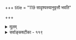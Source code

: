 +++
title = "119 सादृश्यस्यानुवृत्तौ भवति"

+++
<details><summary>मूलम्</summary>

सादृश्यस्यानुवृत्तौ भवति परमता जातिरेवान्यथा चेत्तन्मूला नानुवृत्तव्यवहृतिरुचितेत्येतदप्यात्तसारम् ।  
एकैकस्थं तु तैस्तैर्निरुपधिनियतैस्सप्रतिद्वन्द्विकं स्यात् धर्माभावप्रतीतिप्रभृतिनियमवद्दुस्त्यजेयं व्यवस्था ॥ ११९ ॥
</details>

<details><summary>सर्वाङ्कषटीका - ११९</summary>

उक्तमर्थमजानानस्याक्षेपमनूद्य परिहरति उक्तार्थवैशद्याय - सादृश्यस्येत्यादि । **सादृश्यस्य** = सौसादृश्यस्य **अनुवृत्तौ** = अनुगतत्वे **परमता** = तार्किकसंमता जातिरेव तत् भवति, अतिरिक्तत्वादेव । अन्यथा **चेत्** = अननुगता यदि, तर्हि अनुवृत्तव्यवहृतिः अनुगतव्यवहारः **तन्मूला** = सौसादृश्यमूला **न** = न भवितुमर्हति, अननुगतत्वादेव । **इत्येतदपि** = एवमाक्षेपोऽपि **आत्तसारम्** = दुर्बलम्, अन्यथासिद्धत्वात् । अन्यथासिद्धिमेवोपपादयति – सौसादृश्यम् एकैकस्थं तु तत्तद्व्यक्तिषु परिसमाप्तत्वात् अननुगतमेव सत् **निरुपधिनियतैः** = स्वभावत एव सहजतया व्यवस्थितैः **तैस्तैः** = अनेकव्यक्तिनिष्ठैः **सप्रतिद्वन्द्वकम्** = परस्परसापेक्षम् स्यात् । ‘सादृश्यम्' इत्युक्ते हि केन, कस्येति प्रश्नोऽनिवार्यः । अतो नानाव्यक्तिसंबन्धरूपमनुगतत्वं स्वत एव लभ्यते । अनुगतमिवैव भवेत्सादृश्यम् । यद्यपि केन कस्येत्याकांक्षाया एकैकवस्तूपस्थापनेनापि निवृत्तेः, त्रैकालिकानामनन्तानां वस्तूनां स्मरणं न नियतम्, अथापि विरोधाभावात् अनेकव्यक्तीनां स्मरणं संभवेत् । अतिरिक्तजातिवादेऽपीदं समानं किल । न हि तदानीमपि त्रैकालिकसकलव्यक्तीनां सकृदुपस्थितिसंभवः । साधर्म्यरूपस्य सादृश्यस्य ससंबन्धिकत्वे वैधर्म्यस्य दृष्टान्तत्वमाह - धर्माभावेत्यादि । इयम् **व्यवस्था** =ससंबन्धिकत्वनैयत्यम् **धर्माभावप्रतीतिप्रभृतिनियमवत्** = वैधर्म्यप्रतीत्यादीनामिव नियतससंबन्धिकत्ववत् दुस्त्यजा-सहजत्वादनिवार्या व्यवस्था । 'यदुक्तं यस्य साधर्म्य वैधर्म्यमितरस्य तत्' इति न्यायेन साधर्म्यमिव वैधर्म्यमपि सप्रतिद्वन्द्वमेव । एवं वैधर्म्यस्याप्यनुगतव्यवहारनियामकत्वे संभवति, अनुगतव्यवहारनियमार्था जातिरतिरिक्ता न कल्पनीया, गौरवात् । जातिः किल यथा साधर्म्यरूपा, तथा तदितरवैधर्म्यरूपापि किल भवति ॥ 

ननु नियमेन साधर्म्यसापेक्षं वैधर्म्यं कथं स्वतोऽनुगतव्यवहारनियामकं भवेत् ? साधर्म्यमपि प्रतियोग्यनुयोगिमात्रसापेक्षं व्यक्तिद्वयोपस्थितिमात्रेणापि निराकांक्षं त्रैकालिकानुगतप्रतीतिनिर्वाहकं कथं भवेत् । जातिस्तु व्यक्तिनाशेऽप्यविनश्यन्ती स्वतन्त्रा न केवलमनुगतप्रतीतिनियामिका, अपि तु उपक्रमोक्तरीत्या 

797 

I 



व्यक्तीनां प्राणप्रदात्री स्वरूपनिरूपिका विनश्वरावयवसंस्थानरूपा कथं भवितुमर्हति ? यद्यपि सन्त्यनुपपत्तयश्शतशोऽतिरिक्तजात्यङ्गीकारे याः सौगतैः प्रदर्शिताः । उच्छृङ्खलास्तु ते केवलबुद्धिजीविनः परंब्रह्माप्यपलपन्ति अप्रकम्प्याभिरनेकाभिर्दुर्युक्तिभिः । तर्हि परंब्रह्मापि त्यज्यतां सौगतेभ्यो भीत्या । परिमितप्रज्ञैः अप्रतिसमाधेयत्वमात्रात् तत्त्वानि प्रमाणसिद्धानि न हि विलुप्येरन् । अतः कथमेवं जातिनिराकरणव्यग्रता परावरतत्त्वयाथात्म्यविदामपि परमाचार्याणाम् ? येन धर्माधर्मव्यवस्थापि सर्वा उल्लोलकल्लोला स्यात् । 'जनी प्रादुर्भावे' इत्यस्माद्धातोर्निष्पन्नं हि जातिपदं जन्मसिद्धं विशेषं व्यक्ति । सेयं जातिः यदि चक्षुर्ग्राह्यं अवयवसंस्थानमात्ररूपं स्यात्तर्हि 'ब्राह्मणमुपनयीत' इत्यादिविधयः किमवलम्ब्य व्यवस्थाप्याः ? इति चेत्, अये साधो ! न भेतव्यम्, न भेतव्यम्, यतः - 

आचार्यो ह्ययमत्यन्तजागरूकस्सदैव हि । विज्ञानमूर्तिना योऽयं हयास्येन स्वयं वृतः ॥ सादृश्येनान्यथासिद्धिमनुवृत्तधियां ह्ययम् । प्रादर्शयत्ततोऽप्यस्या जातेरस्ति महद्रहः ॥ जातिरुक्ता गौतमेन समानप्रसवात्मिका । अत्रैवालोच्यतां गाढं सर्वं स्पष्टं भविष्यति ॥ 

तथाहि - 'समानप्रसवात्मिका जातिः' (न्या. सू. 2-2-71) इति सूत्रम् । समानानां प्रसवो यस्मात्, सा जातिरित्यर्थः । गौर्गामेव सूते, गजा मजमेव । नरात् नरा एव जायन्ते । किमधिकोक्त्या । आम्रबीजं स्वहेतुभूतवृक्षसदृशमेव वृक्षमुत्पादयति । अश्वत्थबीजमश्वत्थमेव । एवं समानसंस्थानस्य हेतुभूतोंऽश एव जातिरुच्यते। घटत्वपटत्वादीनां जातित्वमस्तु, मा वा । गोत्वाश्वत्वादयस्तु न घटत्वादितुल्याः । अश्वगर्दभयोस्सांकर्येण जाताश्वतरी न हि स्वसदृशं कञ्चित्प्रसूते । अत एव किलोच्यते 'स्वगर्भोऽश्वतरीमिव' (रा.) इति । जातिसांकर्यं सृष्टिरेव नानुमनुते इति जातिविज्ञानिनो वदन्ति । शुनामश्वानामन्येषां च प्राणिनां गुणस्वभावस्वरूपादिनिष्कर्षहेतुर्जातिरेवेति प्राणिशास्त्रविदः । अत एव हि सुरनरतिर्यक्प्रभृतिव्यवस्था जात्यधीनैव । शब्दस्पर्शरूपरसगन्धव्यवस्थैव जातिमूला । किं बहुना ! प्राणिनामेषामवयवसंस्थानव्यवस्थैव जातिमूला ॥ 

वर्णाश्रमविनाशाय प्रवृत्तास्सौगताः किल । जातिवादे बहुविधान् दोषानाहुस्तु युक्तितः ॥ ब्राह्मणत्वादिविषये रहस्यं बहु वर्तते । वर्णाश्रमविचारस्तु न प्रसक्तोऽत्र सर्वथा ॥ 

वर्णो वास्त्वथवा जातिः ब्राह्मण्यं त्वस्तु तत्तथा । मनुष्यत्वं तु जातिः स्यात् नूनं नास्त्यत्र संशयः ॥ विरम्येताभावमात्रे नृणां बुद्धिः कदापि न । भावः कश्चिद्दर्शनीयः बुद्धेर्नूनं न संशयः ॥ भावाभावात्मकं सर्वं स्वरूपपररूपतः । गोत्वं गवेतरावृत्ति सर्वगोवृत्त्यतो मतम् ॥ जातेरर्धस्वरूपं स्यादपोहः सौगतोदितः । अपोहेनान्यथासिद्धिरतो जातेर्न जातुचित् ॥ अतो बीजगता जातिस्सहैव व्यज्यते सदा । सहैव लीयते बीजे ह्यथ वा प्रकृतौ तथा ॥ शक्तिवत्सा तु विज्ञेया सर्वभूताश्रिता सदा । व्यवस्थिता हि बीजानां शक्तिराश्चर्यरूपिणी ॥ घटत्वादिकमादाय दूषणानीह सौगतैः । यान्युक्तानि न तान्यत्र गोत्वादिषु भवन्ति हि ॥ जन्मसिद्धो विशेषस्तु जातिरित्यभिधीयते । अतो बीजगता जातिर्नापह्नोतुं तु शक्यते ॥ नाम्रबीजात् निम्बवृक्षः कदाचिदपि संभवेत् । चर्चा वृथात्र बहुधा गृह्यतामात्मसाक्षिकम् ॥ 



798 

[सादृश्यादीनामतिरिक्तत्वनिरासः ] 

480. 

सादृश्यं शक्तिसंख्याप्रभृति च कतिचित् भिन्नमूचुर्गुणादेः 

स्यादत्रातिप्रसक्तिः प्रतिगुणमगुणीकारलिङ्गोपलब्धेः । साधर्म्यात् संग्रहश्चेत्, सममिदमुभर्योर्येन केनापि; यद्वा 

किं दन्तादन्ति कृत्वा फलमिह बलिभुग्दन्तचिन्तान्तरेऽस्मिन् ॥120॥ 

जानन्तोऽप्यखिलं तत्त्वमाचार्याः ज्ञानमूर्तयः । अनुवृत्तधियां प्राहुरन्यथासिद्धिमत्र हि ॥ मीमांसकप्रक्रियया वैदिकत्वाभिमानतः । आकृतेरपि मूलं सा जातिरेव न संशयः ॥ शिष्यबुद्धिपरीक्षार्थं गंभीरं मौनमास्थिताः । वृथाचर्चां तु मन्वाना उदासुः शब्दवर्धनात् ॥ ११९ ॥
</details>
